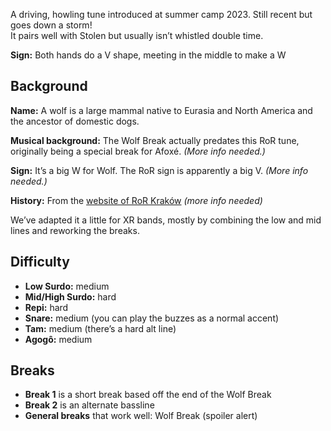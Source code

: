 A driving, howling tune introduced at summer camp 2023. Still recent but goes down a storm!  
It pairs well with Stolen but usually isn’t whistled double time.

**Sign:** Both hands do a V shape, meeting in the middle to make a W


## Background

**Name:** A wolf is a large mammal native to Eurasia and North America and the ancestor of domestic dogs.

**Musical background:** The Wolf Break actually predates this RoR tune, originally being a special break for Afoxé. *(More info needed.)*

**Sign:** It’s a big W for Wolf. The RoR sign is apparently a big V. *(More info needed.)*

**History:** From the [website of RoR Kraków](https://sambaka.wordpress.com/rytmy/) *(more info needed)*

We’ve adapted it a little for XR bands, mostly by combining the low and mid lines and reworking the breaks.

## Difficulty

* **Low Surdo:** medium
* **Mid/High Surdo:** hard
* **Repi:** hard 
* **Snare:** medium (you can play the buzzes as a normal accent)
* **Tam:** medium (there’s a hard alt line)
* **Agogô:** medium

## Breaks

* **Break 1** is a short break based off the end of the Wolf Break
* **Break 2** is an alternate bassline
* **General breaks** that work well: Wolf Break (spoiler alert)
